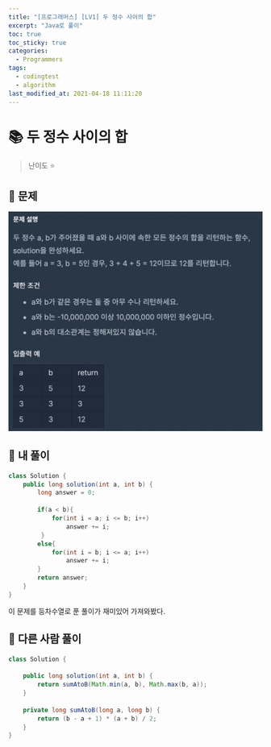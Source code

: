 ```yaml
---
title: "[프로그래머스] [LV1] 두 정수 사이의 합"
excerpt: "Java로 풀이"
toc: true
toc_sticky: true
categories:
  - Programmers
tags:
  - codingtest
  - algorithm
last_modified_at: 2021-04-18 11:11:20
---
```


# 📚 두 정수 사이의 합
  
>난이도 ⭐️
  
## 📖 문제  
  
![이미지](/assets/images/Programmers/Lv1/4.png)
  
## 📝 내 풀이  
  
```java
class Solution {
    public long solution(int a, int b) {
        long answer = 0;
        
        if(a < b){   
            for(int i = a; i <= b; i++)
                answer += i;
         }
        else{
            for(int i = b; i <= a; i++)
                answer += i;           
        }
        return answer;
    }
}
```
  
이 문제를 등차수열로 푼 풀이가 재미있어 가져와봤다. 

## 📝 다른 사람 풀이  

```java
class Solution {

    public long solution(int a, int b) {
        return sumAtoB(Math.min(a, b), Math.max(b, a));
    }

    private long sumAtoB(long a, long b) {
        return (b - a + 1) * (a + b) / 2;
    }
}
```